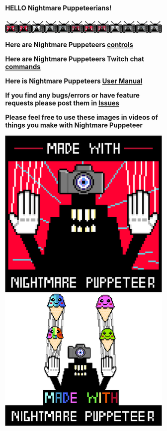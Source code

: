 <h2>HELLO Nightmare Puppeteerians!<h2>

![NP](https://github.com/mdotstrange/NightmarePuppeteerPublic/blob/master/TVMode.png)


Here are Nightmare Puppeteers [controls](https://github.com/mdotstrange/NightmarePuppeteerPublic/blob/master/SceneControls.md)

Here are Nightmare Puppeteers Twitch chat [commands](https://github.com/mdotstrange/NightmarePuppeteerPublic/blob/master/Controls.md)

Here is Nightmare Puppeteers [User Manual](https://github.com/mdotstrange/NightmarePuppeteerPublic/blob/master/NightmarePuppeteerUserManual.pdf)


If you find any bugs/errors or have feature requests please post them in [Issues](https://github.com/mdotstrange/NightmarePuppeteerPublic/issues)


Please feel free to use these images in videos of things you make with Nightmare Puppeteer

![Made with NP1](https://github.com/mdotstrange/NightmarePuppeteerPublic/blob/master/MadeWithNP_0.png)
![Made With NP2](https://github.com/mdotstrange/NightmarePuppeteerPublic/blob/master/MadeWithNP1.png)
